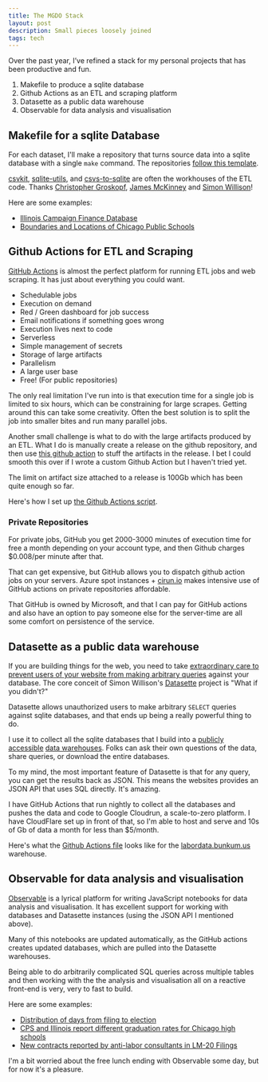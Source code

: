 ```yaml
---
title: The MGDO Stack
layout: post
description: Small pieces loosely joined
tags: tech
---
```


Over the past year, I’ve refined a stack for my personal projects that has been productive and fun.

1. Makefile to produce a sqlite database
2. Github Actions as an ETL and scraping platform
3. Datasette as a public data warehouse
4. Observable for data analysis and visualisation 

## Makefile for a sqlite Database
For each dataset, I'll make a repository that turns source data into a sqlite database with a single `make` command. The repositories [follow this template](https://github.com/fgregg/warehouse-etl). 

[csvkit](https://csvkit.readthedocs.io/en/latest/), [sqlite-utils](https://sqlite-utils.datasette.io/en/stable/), and [csvs-to-sqlite](https://pypi.org/project/csvs-to-sqlite/) are often the workhouses of the ETL code. Thanks [Christopher Groskopf](https://twitter.com/onyxfish), [James McKinney](http://www.jamespetermckinney.com/) and [Simon Willison](https://fedi.simonwillison.net/@simon)!

Here are some examples:
* [Illinois Campaign Finance Database](https://github.com/fgregg/ilcampaigncash)
* [Boundaries and Locations of Chicago Public Schools](https://github.com/Chicago-Data-Collaborative-Schools/locations-boundaries)

## Github Actions for ETL and Scraping
[GitHub Actions](https://docs.github.com/en/actions/learn-github-actions/understanding-github-actions) is almost the perfect platform for running ETL jobs and web scraping. It has just about everything you could want.

* Schedulable jobs
* Execution on demand
* Red / Green dashboard for job success
* Email notifications if something goes wrong
* Execution lives next to code
* Serverless
* Simple management of secrets
* Storage of large artifacts
* Parallelism
* A large user base
* Free! (For public repositories)

The only real limitation I've run into is that execution time for a single job is limited to six hours, which can be constraining for large scrapes. Getting around this can take some creativity. Often the best solution is to split the job into smaller bites and run many parallel jobs.

Another small challenge is what to do with the large artifacts produced by an ETL. What I do is manually create a release on the github repository, and then use [this github action](https://github.com/WebFreak001/deploy-nightly) to stuff the artifacts in the release. I bet I could smooth this over if I wrote a custom Github Action but I haven't tried yet.

The limit on artifact size attached to a release is 100Gb which has been quite enough so far.

Here's how I set up [the Github Actions script](https://github.com/fgregg/warehouse-etl/blob/main/.github/workflows/build.yml).

### Private Repositories
For private jobs, GitHub you get 2000-3000 minutes of execution time for free a month depending on your account type, and then Github charges $0.008/per minute  after that. 

That can get expensive, but GitHub allows you to dispatch github action jobs on your servers. Azure spot instances + [cirun.io](https://cirun.io/) makes intensive use of GitHub actions on private repositories affordable.

That GitHub is owned by Microsoft, and that  I can pay for GitHub actions and also have an option to pay someone else for the server-time are all some comfort on persistence of the service.

## Datasette as a public data warehouse
If you are building things for the web, you need to take [extraordinary care to prevent users of your website from making arbitrary queries](https://en.wikipedia.org/wiki/SQL_injection) against your database. The core conceit of Simon Willison's [Datasette](https://datasette.io/) project is "What if you didn't?"

Datasette allows unauthorized users to make arbitrary `SELECT` queries against sqlite databases, and that ends up being a really powerful thing to do. 

I use it to collect all the sqlite databases that I build into a [publicly](https://labordata.bunkum.us) [accessible](https://puddle.bunkum.us) [data warehouses](https://data.thefoiabakery.org). Folks can ask their own questions of the data, share queries, or download the entire databases.

To my mind, the most important feature of Datasette is that for any query, you can get the results back as JSON. This means the websites provides an JSON API that uses SQL directly. It's amazing.

I have GitHub Actions that run nightly to collect all the databases and pushes the data and code to Google Cloudrun, a scale-to-zero platform. I have CloudFlare set up in front of that, so I'm able to host and serve and 10s of Gb of data a month for less than $5/month.

Here's what the [Github Actions file](https://github.com/labordata/warehouse/blob/main/.github/workflows/build.yml) looks like for the [labordata.bunkum.us](https://labordata.bunkum.us) warehouse.

## Observable for data analysis and visualisation
[Observable](https://observablehq.com) is a lyrical platform for writing JavaScript notebooks for data analysis and visualisation. It has excellent support for working with databases and Datasette instances (using the JSON API I mentioned above).

Many of this notebooks are updated automatically, as the GitHub
actions creates updated databases, which are pulled into the Datasette
warehouses.

Being able to do arbitrarily complicated SQL queries across multiple tables and then working with the the analysis and visualisation all on a reactive front-end is very, very to fast to build.

Here are some examples:

* [Distribution of days from filing to election](https://observablehq.com/@fgregg/distribution-of-days-from-filing-to-first-election)
* [CPS and Illinois report different graduation rates for Chicago high schools](https://observablehq.com/d/1f3c5386c65501bf)
* [New contracts reported by anti-labor consultants in LM-20 Filings](https://observablehq.com/@fgregg/new-contracts-reported-by-anti-labor-consultants-in-lm-20-fi)

I'm a bit worried about the free lunch ending with Observable some
day, but for now it's a pleasure.


